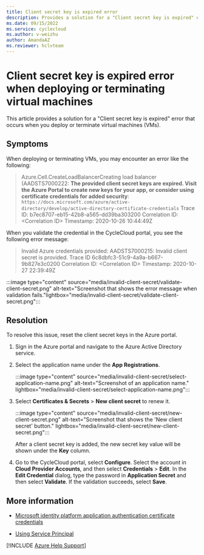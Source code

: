 ```yaml
---
title: Client secret key is expired error
description: Provides a solution for a "Client secret key is expired" error that occurs when you deploy or terminate virtual machines.
ms.date: 09/15/2022
ms.service: cyclecloud
ms.author: v-weizhu
author: AmandaAZ
ms.reviewer: hclvteam
---
```

# Client secret key is expired error when deploying or terminating virtual machines

This article provides a solution for a "Client secret key is expired" error that occurs when you deploy or terminate virtual machines (VMs).

## Symptoms

When deploying or terminating VMs, you may encounter an error like the following:

> Azure.Cell.CreateLoadBalancerCreating load balancer (AADSTS7000222: **The provided client secret keys are expired. Visit the Azure Portal to create new keys for your app, or consider using certificate credentials for added security**: `https://docs.microsoft.com/azure/active-directory/develop/active-directory-certificate-credentials` Trace ID: b7ec8707-eb15-42b8-a565-dd39ba303200 Correlation ID: \<Correlation ID> Timestamp: 2020-10-26 10:44:49Z

When you validate the credential in the CycleCloud portal, you see the following error message:

> Invalid Azure credentials provided: AADSTS7000215: Invalid client secret is provided. Trace ID 6c8dbfc3-51c9-4a9a-b667-9b827e3c0200 Correlation ID: \<Correlation ID> Timestamp: 2020-10-27 22:39:49Z

:::image type="content" source="media/invalid-client-secret/validate-client-secret.png" alt-text="Screenshot that shows the error message when validation fails."lightbox="media/invalid-client-secret/validate-client-secret.png":::

## Resolution

To resolve this issue, reset the client secret keys in the Azure portal.

1. Sign in the Azure portal and navigate to the Azure Active Directory service.
2. Select the application name under the **App Registrations**.

   :::image type="content" source="media/invalid-client-secret/select-application-name.png" alt-text="Screenshot of an application name." lightbox="media/invalid-client-secret/select-application-name.png":::

3. Select **Certificates & Secrets** > **New client secret** to renew it.

   :::image type="content" source="media/invalid-client-secret/new-client-secret.png" alt-text="Screenshot that shows the 'New client secret' button." lightbox="media/invalid-client-secret/new-client-secret.png":::

   After a client secret key is added, the new secret key value will be shown under the **Key** column.

4. Go to the CycleCloud portal, select **Configure**. Select the account in **Cloud Provider Accounts**, and then select **Credentials** > **Edit**. In the **Edit Credential** dialog, type the password in **Application Secret** and then select **Validate**. If the validation succeeds, select **Save**.

## More information

- [Microsoft identity platform application authentication certificate credentials](/azure/active-directory/develop/active-directory-certificate-credentials)

- [Using Service Principal](/azure/cyclecloud/how-to/service-principals)

[!INCLUDE [Azure Help Support](../../includes/azure-help-support.md)]
